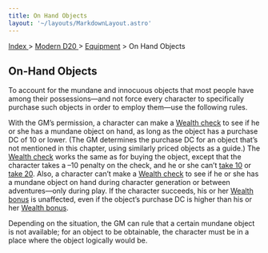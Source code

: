 ```yaml
---
title: On Hand Objects
layout: '~/layouts/MarkdownLayout.astro'
---
```


[ Index ](/) > [ Modern D20 ](/modern.d20.srd) > [Equipment](/modern.d20.srd/equipment) > On Hand Objects

## On-Hand Objects

To account for the mundane and innocuous objects that most people have among
their possessions—and not force every character to specifically purchase such
objects in order to employ them—use the following rules.

With the GM’s permission, a character can make a [Wealth check](/modern.d20.srd/wealth/wealth.check) to see if he or she has a mundane
object on hand, as long as the object has a purchase DC of 10 or lower. (The
GM determines the purchase DC for an object that’s not mentioned in this
chapter, using similarly priced objects as a guide.) The [Wealth check](/modern.d20.srd/wealth/wealth.check) works the same as for buying the
object, except that the character takes a –10 penalty on the check, and he or
she can’t [take 10](/modern.d20.srd/skills/skill.basics.php#take10) or [take 20](/modern.d20.srd/skills/skill.basics.php#take20). Also, a character can’t
make a [Wealth check](/modern.d20.srd/wealth/wealth.check) to see if he or she
has a mundane object on hand during character generation or between
adventures—only during play. If the character succeeds, his or her [Wealth bonus](/modern.d20.srd/wealth/wealth.bonus) is unaffected, even if the
object’s purchase DC is higher than his or her [Wealth bonus](/modern.d20.srd/wealth/wealth.bonus).

Depending on the situation, the GM can rule that a certain mundane object is
not available; for an object to be obtainable, the character must be in a
place where the object logically would be.

